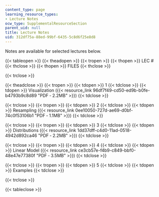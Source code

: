 ```yaml
---
content_type: page
learning_resource_types:
- Lecture Notes
ocw_type: SupplementalResourceSection
parent_uid: null
title: Lecture Notes
uid: 312df75a-88ed-99bf-6435-5c8d6f25e8d8
---
```


Notes are available for selected lectures below.

{{< tableopen >}}
{{< theadopen >}}
{{< tropen >}}
{{< thopen >}}
LEC #
{{< thclose >}}
{{< thopen >}}
FILES
{{< thclose >}}

{{< trclose >}}

{{< theadclose >}}
{{< tropen >}}
{{< tdopen >}}
1
{{< tdclose >}}
{{< tdopen >}}
Visualization ({{< resource_link 96df7f49-cd50-ed9b-b0fe-b4793b9c8d89 "PDF ‑ 2.2MB" >}})
{{< tdclose >}}

{{< trclose >}}
{{< tropen >}}
{{< tdopen >}}
2
{{< tdclose >}}
{{< tdopen >}}
Resampling ({{< resource_link 0ee10050-727d-ae69-d0bf-74c0f53106b1 "PDF ‑ 1.1MB" >}})
{{< tdclose >}}

{{< trclose >}}
{{< tropen >}}
{{< tdopen >}}
3
{{< tdclose >}}
{{< tdopen >}}
Distributions ({{< resource_link 1dd37dff-c4d0-11ad-0518-4942d892ca46 "PDF ‑ 2.2MB" >}})
{{< tdclose >}}

{{< trclose >}}
{{< tropen >}}
{{< tdopen >}}
4
{{< tdclose >}}
{{< tdopen >}}
Linear Model ({{< resource_link ce3cb57e-f4b9-c849-bbf0-48e47e77380f "PDF ‑ 3.5MB" >}})
{{< tdclose >}}

{{< trclose >}}
{{< tropen >}}
{{< tdopen >}}
5
{{< tdclose >}}
{{< tdopen >}}
Examples
{{< tdclose >}}

{{< trclose >}}

{{< tableclose >}}